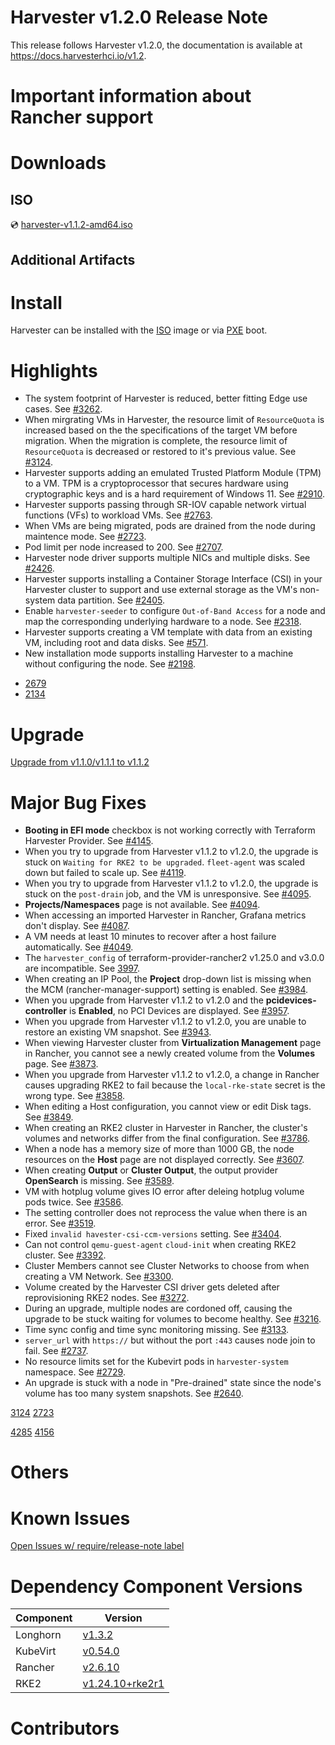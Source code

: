 # Harvester v1.2.0 Release Note
<!--- TO-DO -->
This release follows Harvester v1.2.0, the documentation is available at https://docs.harvesterhci.io/v1.2.

# Important information about Rancher support
<!--- TO-DO -->

# Downloads
<!--- TO-DO -->

## ISO
<!--- TO-DO -->
:cd: [harvester-v1.1.2-amd64.iso](https://releases.rancher.com/harvester/v1.1.2/harvester-v1.1.2-amd64.iso)

## Additional Artifacts
<!--- TO-DO -->

# Install
<!--- TO-DO -->
Harvester can be installed with the [ISO](https://docs.harvesterhci.io/v1.1/install/iso-install/) image or via [PXE](https://docs.harvesterhci.io/v1.1/install/pxe-boot-install/) boot.

# Highlights
<!--- TO-DO -->
- The system footprint of Harvester is reduced, better fitting Edge use cases. See [#3262](https://github.com/harvester/harvester/issues/3262).
- When mirgrating VMs in Harvester, the resource limit of `ResourceQuota` is increased based on the the specifications of the target VM before migration. When the migration is complete, the resource limit of `ResourceQuota` is decreased or restored to it's previous value. See [#3124](https://github.com/harvester/harvester/issues/3124).
- Harvester supports adding an emulated Trusted Platform Module (TPM) to a VM. TPM is a cryptoprocessor that secures hardware using cryptographic keys and is a hard requirement of Windows 11. See [#2910](https://github.com/harvester/harvester/issues/2910).
- Harvester supports passing through SR-IOV capable network virtual functions (VFs) to workload VMs. See [#2763](https://github.com/harvester/harvester/issues/2763).
- When VMs are being migrated, pods are drained from the node during maintence mode. See [#2723](https://github.com/harvester/harvester/issues/2723).
- Pod limit per node increased to 200. See [#2707](https://github.com/harvester/harvester/issues/2707).
- Harvester node driver supports multiple NICs and multiple disks. See [#2426](https://github.com/harvester/harvester/issues/2426).
- Harvester supports installing a Container Storage Interface (CSI) in your Harvester cluster to support and use external storage as the VM's non-system data partition. See [#2405](https://github.com/harvester/harvester/issues/2405).
- Enable `harvester-seeder` to configure `Out-of-Band Access` for a node and map the corresponding underlying hardware to a node. See [#2318](https://github.com/harvester/harvester/issues/2318).
- Harvester supports creating a VM template with data from an existing VM, including root and data disks. See [#571](https://github.com/harvester/harvester/issues/571).
- New installation mode supports installing Harvester to a machine without configuring the node. See [#2198](https://github.com/harvester/harvester/issues/2198).
<!--- FOLLOW-UP -->
- [2679](https://github.com/harvester/harvester/issues/2679)
- [2134](https://github.com/harvester/harvester/issues/2134)

# Upgrade
<!--- TO-DO -->
[Upgrade from v1.1.0/v1.1.1 to v1.1.2](https://docs.harvesterhci.io/v1.1/upgrade/automatic/)

# Major Bug Fixes
<!--- TO-DO -->
- **Booting in EFI mode** checkbox is not working correctly with Terraform Harvester Provider. See [#4145](https://github.com/harvester/harvester/issues/4145).
- When you try to upgrade from Harvester v1.1.2 to v1.2.0, the upgrade is stuck on `Waiting for RKE2 to be upgraded`. `fleet-agent` was scaled down but failed to scale up. See [#4119](https://github.com/harvester/harvester/issues/4119).
- When you try to upgrade from Harvester v1.1.2 to v1.2.0, the upgrade is stuck on the `post-drain` job, and the VM is unresponsive. See [#4095](https://github.com/harvester/harvester/issues/4095).
- **Projects/Namespaces** page is not available. See [#4094](https://github.com/harvester/harvester/issues/4094).
- When accessing an imported Harvester in Rancher, Grafana metrics don't display. See [#4087](https://github.com/harvester/harvester/issues/4087).
- A VM needs at least 10 minutes to recover after a host failure automatically. See [#4049](https://github.com/harvester/harvester/issues/4049).
- The `harvester_config` of terraform-provider-rancher2 v1.25.0 and v3.0.0 are incompatible. See [3997](https://github.com/harvester/harvester/issues/3997).
- When creating an IP Pool, the **Project** drop-down list is missing when the MCM (rancher-manager-support) setting is enabled. See [#3984](https://github.com/harvester/harvester/issues/3984).
- When you upgrade from Harvester v1.1.2 to v1.2.0 and the **pcidevices-controller** is **Enabled**, no PCI Devices are displayed. See [#3957](https://github.com/harvester/harvester/issues/3957).
- When you upgrade from Harvester v1.1.2 to v1.2.0, you are unable to restore an existing VM snapshot. See [#3943](https://github.com/harvester/harvester/issues/3943).
- When viewing Harvester cluster from **Virtualization Management** page in Rancher, you cannot see a newly created volume from the **Volumes** page. See [#3873](https://github.com/harvester/harvester/issues/3873).
- When you upgrade from Harvester v1.1.2 to v1.2.0, a change in Rancher causes upgrading RKE2 to fail because the `local-rke-state` secret is the wrong type. See [#3858](https://github.com/harvester/harvester/issues/3858).
- When editing a Host configuration, you cannot view or edit Disk tags. See [#3849](https://github.com/harvester/harvester/issues/3849).
- When creating an RKE2 cluster in Harvester in Rancher, the cluster's volumes and networks differ from the final configuration. See [#3786](https://github.com/harvester/harvester/issues/3786).
- When a node has a memory size of more than 1000 GB, the node resources on the **Host** page are not displayed correctly. See [#3607](https://github.com/harvester/harvester/issues/3607).
- When creating **Output** or **Cluster Output**, the output provider **OpenSearch** is missing. See [#3589](https://github.com/harvester/harvester/issues/3589).
- VM with hotplug volume gives IO error after deleing hotplug volume pods twice. See [#3586](https://github.com/harvester/harvester/issues/3586).
- The setting controller does not reprocess the value when there is an error. See [#3519](https://github.com/harvester/harvester/issues/3519).
- Fixed `invalid havester-csi-ccm-versions` setting. See [#3404](https://github.com/harvester/harvester/issues/3404).
- Can not control `qemu-guest-agent` `cloud-init` when creating RKE2 cluster. See [#3392](https://github.com/harvester/harvester/issues/3392).
- Cluster Members cannot see Cluster Networks to choose from when creating a VM Network. See [#3300](https://github.com/harvester/harvester/issues/3300).
- Volume created by the Harvester CSI driver gets deleted after reprovisioning RKE2 nodes. See [#3272](https://github.com/harvester/harvester/issues/3272).
- During an upgrade, multiple nodes are cordoned off, causing the upgrade to be stuck waiting for volumes to become healthy. See [#3216](https://github.com/harvester/harvester/issues/3216).
- Time sync config and time sync monitoring missing. See [#3133](https://github.com/harvester/harvester/issues/3133).
- `server_url` with `https://` but without the port `:443` causes node join to fail. See [#2737](https://github.com/harvester/harvester/issues/2737).
- No resource limits set for the Kubevirt pods in `harvester-system` namespace. See [#2729](https://github.com/harvester/harvester/issues/2729).
- An upgrade is stuck with a node in "Pre-drained" state since the node's volume has too many system snapshots. See [#2640](https://github.com/harvester/harvester/issues/2640).

<!--- FOLLOW-UP -->
<!--- Highlight --->
[3124](https://github.com/harvester/harvester/issues/3124)
[2723](https://github.com/harvester/harvester/issues/2723)
<!--- Open --->
[4285](https://github.com/harvester/harvester/issues/4285)
[4156](https://github.com/harvester/harvester/issues/4156)

# Others
<!--- TO-DO -->

# Known Issues
<!--- TO-DO -->
[Open Issues w/ require/release-note label](https://github.com/harvester/harvester/issues?q=is%3Aissue+label%3Arequire%2Frelease-note+is%3Aopen)

# Dependency Component Versions
<!--- TO-DO -->
| Component | Version |
| ------ | ---------|
| Longhorn | [v1.3.2](https://github.com/longhorn/longhorn/releases/tag/v1.3.2) |
| KubeVirt | [v0.54.0](https://github.com/kubevirt/kubevirt/releases/tag/v0.54.0) |
| Rancher | [v2.6.10](https://github.com/rancher/rancher/releases/tag/v2.6.10) |
| RKE2 | [v1.24.10+rke2r1](https://github.com/rancher/rke2/releases/tag/v1.24.10%2Brke2r1) |

# Contributors
<!--- TO-DO -->
